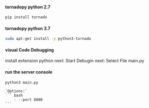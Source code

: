 #### tornadopy python 2.7
``` bash
pip install tornado
```

#### tornadopy python 3.7
``` bash
sudo apt-get install -y python3-tornado
```

#### visual Code Debugging
install extension python
next: Start Debugin
next: Select File main.py

#### run the server console
``` bash
python3 main.py 
```
    `Options:`
    ``` bash
        - --port 8080
    ```